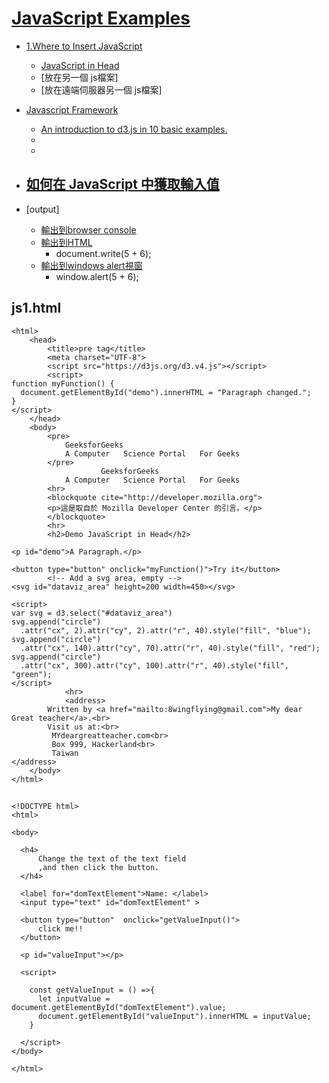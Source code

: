 # [JavaScript Examples](https://www.w3schools.com/js/js_examples.asp)

- [1.Where to Insert JavaScript](https://www.w3schools.com/js/tryit.asp?filename=tryjs_whereto_head)
  - [JavaScript in Head](https://www.w3schools.com/js/tryit.asp?filename=tryjs_whereto_head)
  - [放在另一個 js檔案]
  - [放在遠端伺服器另一個 js檔案]

- [Javascript Framework]()
  - [An introduction to d3.js in 10 basic examples.](https://www.d3-graph-gallery.com/intro_d3js.html)
  - <!-- Load d3.js -->
  - <script src="https://d3js.org/d3.v4.js"></script> 


- [如何在 JavaScript 中獲取輸入值](https://www.delftstack.com/zh-tw/howto/javascript/javascript-get-input-value/)
  -  
- [output]
  - [輸出到browser console](https://www.w3schools.com/js/tryit.asp?filename=tryjs_output_console) 
  - [輸出到HTML]()
    - document.write(5 + 6);
  - [輸出到windows alert視窗]()
    - window.alert(5 + 6);



## js1.html

```
<html> 
    <head> 
        <title>pre tag</title> 
		<meta charset="UTF-8">
		<script src="https://d3js.org/d3.v4.js"></script>
		<script>
function myFunction() {
  document.getElementById("demo").innerHTML = "Paragraph changed.";
}
</script>
    </head> 
    <body> 
        <pre> 
            GeeksforGeeks 
            A Computer   Science Portal   For Geeks 
        </pre> 
		            GeeksforGeeks 
            A Computer   Science Portal   For Geeks 
		<hr>
		<blockquote cite="http://developer.mozilla.org">
        <p>這是取自於 Mozilla Developer Center 的引言。</p>
        </blockquote>
		<hr>
		<h2>Demo JavaScript in Head</h2>

<p id="demo">A Paragraph.</p>

<button type="button" onclick="myFunction()">Try it</button>
		<!-- Add a svg area, empty -->
<svg id="dataviz_area" height=200 width=450></svg>

<script>
var svg = d3.select("#dataviz_area")
svg.append("circle")
  .attr("cx", 2).attr("cy", 2).attr("r", 40).style("fill", "blue");
svg.append("circle")
  .attr("cx", 140).attr("cy", 70).attr("r", 40).style("fill", "red");
svg.append("circle")
  .attr("cx", 300).attr("cy", 100).attr("r", 40).style("fill", "green");
</script>
			<hr>
			<address>
        Written by <a href="mailto:8wingflying@gmail.com">My dear Great teacher</a>.<br>
        Visit us at:<br>
         MYdeargreatteacher.com<br>
         Box 999, Hackerland<br>
         Taiwan
</address>
    </body> 
</html> 
```




## 

```
<!DOCTYPE html> 
<html> 
  
<body> 
  
  <h4> 
      Change the text of the text field  
      ,and then click the button. 
  </h4> 
  
  <label for="domTextElement">Name: </label>
  <input type="text" id="domTextElement" > 
  
  <button type="button"  onclick="getValueInput()"> 
      click me!! 
  </button> 
  
  <p id="valueInput"></p> 

  <script> 

    const getValueInput = () =>{
      let inputValue = document.getElementById("domTextElement").value; 
      document.getElementById("valueInput").innerHTML = inputValue; 
    }
    
  </script> 
</body> 
  
</html> 
```





##

```

```





##

```

```



